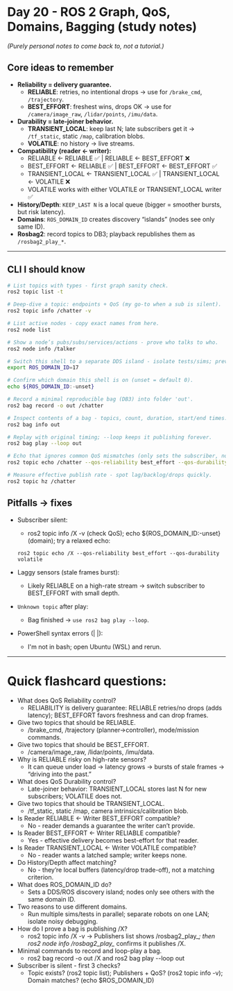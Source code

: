 # Day 20 - ROS 2 Graph, QoS, Domains, Bagging (study notes)
*(Purely personal notes to come back to, not a tutorial.)*

## Core ideas to remember
- **Reliability = delivery guarantee.**
  - **RELIABLE**: retries, no intentional drops → use for `/brake_cmd`, `/trajectory`.
  - **BEST_EFFORT**: freshest wins, drops OK → use for `/camera/image_raw`, `/lidar/points`, `/imu/data`.
- **Durability = late-joiner behavior.**
  - **TRANSIENT_LOCAL**: keep last N; late subscribers get it → `/tf_static`, static `/map`, calibration blobs.
  - **VOLATILE**: no history → live streams.
- **Compatibility (reader ← writer):**
  - RELIABLE ← RELIABLE ✅ | RELIABLE ← BEST_EFFORT ❌
  - BEST_EFFORT ← RELIABLE ✅ | BEST_EFFORT ← BEST_EFFORT ✅
  - TRANSIENT_LOCAL ← TRANSIENT_LOCAL ✅ | TRANSIENT_LOCAL ← VOLATILE ❌
  - VOLATILE works with either VOLATILE or TRANSIENT_LOCAL writer ✅
- **History/Depth**: `KEEP_LAST N` is a local queue (bigger = smoother bursts, but risk latency).
- **Domains**: `ROS_DOMAIN_ID` creates discovery “islands” (nodes see only same ID).
- **Rosbag2**: record topics to DB3; playback republishes them as `/rosbag2_play_*`.

---

## CLI I should know 
```bash
# List topics with types - first graph sanity check.
ros2 topic list -t

# Deep-dive a topic: endpoints + QoS (my go-to when a sub is silent).
ros2 topic info /chatter -v

# List active nodes - copy exact names from here.
ros2 node list

# Show a node’s pubs/subs/services/actions - prove who talks to who.
ros2 node info /talker

# Switch this shell to a separate DDS island - isolate tests/sims; prevents crosstalk.
export ROS_DOMAIN_ID=17

# Confirm which domain this shell is on (unset = default 0).
echo ${ROS_DOMAIN_ID:-unset}

# Record a minimal reproducible bag (DB3) into folder 'out'.
ros2 bag record -o out /chatter

# Inspect contents of a bag - topics, count, duration, start/end times.
ros2 bag info out

# Replay with original timing; --loop keeps it publishing forever.
ros2 bag play --loop out

# Echo that ignores common QoS mismatches (only sets the subscriber, not the publisher) (good “is anything arriving?” probe).
ros2 topic echo /chatter --qos-reliability best_effort --qos-durability volatile

# Measure effective publish rate - spot lag/backlog/drops quickly.
ros2 topic hz /chatter
```

## Pitfalls → fixes
- Subscriber silent:
  - ros2 topic info /X -v (check QoS); echo ${ROS_DOMAIN_ID:-unset} (domain); try a relaxed echo:
  ```  
  ros2 topic echo /X --qos-reliability best_effort --qos-durability volatile
  ```

- Laggy sensors (stale frames burst):
  - Likely RELIABLE on a high-rate stream → switch subscriber to BEST_EFFORT with small depth.

- `Unknown topic` after play:
  - Bag finished → `use ros2 bag play --loop`.

- PowerShell syntax errors (| |):
  - I'm not in bash; open Ubuntu (WSL) and rerun.

---
# Quick flashcard questions:
- What does QoS Reliability control? 
  - RELIABILITY is delivery guarantee: RELIABLE retries/no drops (adds latency); BEST_EFFORT favors freshness and can drop frames.
- Give two topics that should be RELIABLE. 
  - /brake_cmd, /trajectory (planner→controller), mode/mission commands.
- Give two topics that should be BEST_EFFORT. 
  - /camera/image_raw, /lidar/points, /imu/data.
- Why is RELIABLE risky on high-rate sensors? 
  - It can queue under load → latency grows → bursts of stale frames → “driving into the past.”
- What does QoS Durability control? 
  - Late-joiner behavior: TRANSIENT_LOCAL stores last N for new subscribers; VOLATILE does not.
- Give two topics that should be TRANSIENT_LOCAL. 
  - /tf_static, static /map, camera intrinsics/calibration blob.
- Is Reader RELIABLE ← Writer BEST_EFFORT compatible? 
  - No - reader demands a guarantee the writer can’t provide.
- Is Reader BEST_EFFORT ← Writer RELIABLE compatible? 
  - Yes - effective delivery becomes best-effort for that reader.
- Is Reader TRANSIENT_LOCAL ← Writer VOLATILE compatible? 
  - No - reader wants a latched sample; writer keeps none.
- Do History/Depth affect matching? 
  - No - they’re local buffers (latency/drop trade-off), not a matching criterion.
- What does ROS_DOMAIN_ID do? 
  - Sets a DDS/ROS discovery island; nodes only see others with the same domain ID.
- Two reasons to use different domains. 
  - Run multiple sims/tests in parallel; separate robots on one LAN; isolate noisy debugging.
- How do I prove a bag is publishing /X? 
  - ros2 topic info /X -v → Publishers list shows /rosbag2_play_*; then ros2 node info /rosbag2_play_* confirms it publishes /X.
- Minimal commands to record and loop-play a bag. 
  - ros2 bag record -o out /X and ros2 bag play --loop out
- Subscriber is silent - first 3 checks? 
  - Topic exists? (ros2 topic list); Publishers + QoS? (ros2 topic info -v); Domain matches? (echo $ROS_DOMAIN_ID)

